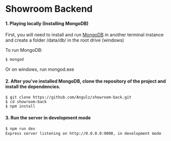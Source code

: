 # Showroom Backend


#### 1. Playing locally (Installing MongoDB)

First, you will need to install and run [MongoDB](https://www.mongodb.com/) in another terminal instance and create a folder /data/db/ in the root drive (windows)

To run MongoDB: 
```bash
$ mongod
```
Or on windows, run mongod.exe


#### 2. After you've installed MongoDB, clone the repository of the project and install the dependencies.

```shell
$ git clone https://github.com/Angulz/showroom-back.git
$ cd showroom-back
$ npm install
```

#### 3. Run the server in development mode

```bash
$ npm run dev
Express server listening on http://0.0.0.0:9000, in development mode
```
